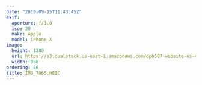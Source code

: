 ```yaml
---
date: "2019-09-15T11:43:45Z"
exif:
  aperture: f/1.8
  iso: 20
  make: Apple
  model: iPhone X
image:
  height: 1280
  url: https://s3.dualstack.us-east-1.amazonaws.com/dpb587-website-us-east-1/asset/gallery/2019-europe-trip/29a0ed7b-518c-6edf-6b9a-0049574fbb3a~1280.jpg
  width: 960
ordering: 56
title: IMG_7965.HEIC
---
```

